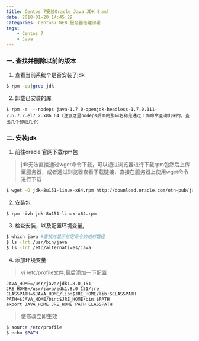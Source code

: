 ```yaml
---
title: Centos 7安装Oracle Java JDK 8.md
date: 2018-01-20 14:45:29
categories: Centos7 WEB 服务器搭建部署
tags: 
    - Centos 7
    - Java
---
```

### 一. 查找并删除以前的版本
1. 查看当前系统个是否安装了jdk
```bash
$ rpm -qa|grep jdk
```
2. 卸载已安装的库
```
$ rpm -e  --nodeps java-1.7.0-openjdk-headless-1.7.0.111-2.6.7.2.el7_2.x86_64（注意这里nodeps后面的那串名称是通过上面命令查询出来的，查出几个卸载几个）
```
### 二. 安装jdk
1. 前往oracle 官网下载rpm包
> jdk无法直接通过wget命令下载，可以通过浏览器进行下载rpm包然后上传至服务器，或者通过浏览器查看下载链接，直接在服务器上使用wget命令进行下载
```bash
$ wget -O jdk-8u151-linux-x64.rpm http://download.oracle.com/otn-pub/java/jdk/8u151-b12/e758a0de34e24606bca991d704f6dcbf/jdk-8u151-linux-x64.rpm?AuthParam=1516433290_757b25ac7249fbf158433d7b0ba98d82  
```
2. 安装包
```
$ rpm -ivh jdk-8u151-linux-x64.rpm
```
3. 检查安装，以及配置环境变量,
```bash
$ which java #查找并显示给定命令的绝对路径
$ ls -lrt /usr/bin/java
$ ls -lrt /etc/alternatives/java
```
4. 添加环境变量
> vi /etc/profile文件,最后添加一下配置
```
JAVA_HOME=/usr/java/jdk1.8.0_151
JRE_HOME=/usr/java/jdk1.8.0_151/jre
CLASSPATH=$JAVA_HOME/lib:$JRE_HOME/lib:$CLASSPATH
PATH=$JAVA_HOME/bin:$JRE_HOME/bin:$PATH
export JAVA_HOME JRE_HOME PATH CLASSPATH
```

> 使修改立即生效
```bash
$ source /etc/profile   
$ echo $PATH
```
